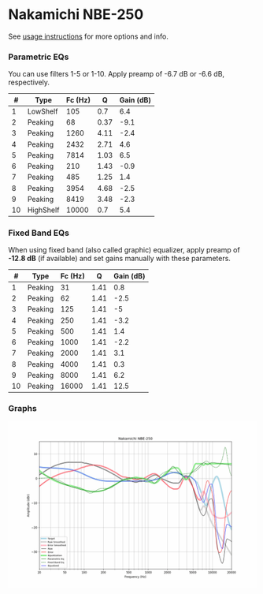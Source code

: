 # Nakamichi NBE-250
See [usage instructions](https://github.com/jaakkopasanen/AutoEq#usage) for more options and info.

### Parametric EQs
You can use filters 1-5 or 1-10. Apply preamp of -6.7 dB or -6.6 dB, respectively.

|   # | Type      |   Fc (Hz) |    Q |   Gain (dB) |
|-----|-----------|-----------|------|-------------|
|   1 | LowShelf  |       105 | 0.7  |         6.4 |
|   2 | Peaking   |        68 | 0.37 |        -9.1 |
|   3 | Peaking   |      1260 | 4.11 |        -2.4 |
|   4 | Peaking   |      2432 | 2.71 |         4.6 |
|   5 | Peaking   |      7814 | 1.03 |         6.5 |
|   6 | Peaking   |       210 | 1.43 |        -0.9 |
|   7 | Peaking   |       485 | 1.25 |         1.4 |
|   8 | Peaking   |      3954 | 4.68 |        -2.5 |
|   9 | Peaking   |      8419 | 3.48 |        -2.3 |
|  10 | HighShelf |     10000 | 0.7  |         5.4 |

### Fixed Band EQs
When using fixed band (also called graphic) equalizer, apply preamp of **-12.8 dB** (if available) and set gains manually with these parameters.

|   # | Type    |   Fc (Hz) |    Q |   Gain (dB) |
|-----|---------|-----------|------|-------------|
|   1 | Peaking |        31 | 1.41 |         0.8 |
|   2 | Peaking |        62 | 1.41 |        -2.5 |
|   3 | Peaking |       125 | 1.41 |        -5   |
|   4 | Peaking |       250 | 1.41 |        -3.2 |
|   5 | Peaking |       500 | 1.41 |         1.4 |
|   6 | Peaking |      1000 | 1.41 |        -2.2 |
|   7 | Peaking |      2000 | 1.41 |         3.1 |
|   8 | Peaking |      4000 | 1.41 |         0.3 |
|   9 | Peaking |      8000 | 1.41 |         6.2 |
|  10 | Peaking |     16000 | 1.41 |        12.5 |

### Graphs
![](./Nakamichi%20NBE-250.png)
